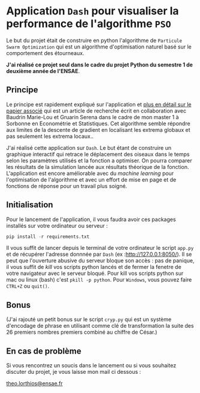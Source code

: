# Application `Dash` pour visualiser la performance de l'algorithme `PSO`

Le but du projet était de construire en python l'algorithme de `Particule Swarm Optimization` qui est un algorithme d'optimisation naturel basé sur le comportement des étourneaux.

__J'ai réalisé ce projet seul dans le cadre du projet Python du semestre 1 de deuxième année de l'ENSAE__. 

## Principe

Le principe est rapidement expliqué sur l'application et [plus en détail sur le papier associé](./PSO/pso.pdf) qui est un article de recherche écrit en collaboration avec Baudrin Marie-Lou et Gruarin Serena dans le cadre de mon master 1 à Sorbonne en Econométrie et Statistiques. Cet algorithme semble répondre aux limites de la descente de gradient en localisant les extrema globaux et pas seulement les extrema locaux.. 

J'ai réalisé cette application sur `Dash`. Le but étant de construire un graphique interactif qui retrace le déplacement des oiseaux dans le temps selon les paramètres utilisés et la fonction a optimiser. On pourra comparer les résultats de la simulation lancée aux résultats théorique de la fonction. L'application est encore améliorable avec du _machine learning_ pour l'optimisation de l'algorithme et avec un effort de mise en page et de fonctions de réponse pour un travail plus soigné. 

## Initialisation 

Pour le lancement de l'application, il vous faudra avoir ces packages installés sur votre ordinateur ou serveur : 

```python
pip install -r requirements.txt
```

Il vous suffit de lancer depuis le terminal de votre ordinateur le script `app.py` et de récupérer l'adresse donnnée par `Dash` (ex :http://127.0.0.1:8050/). Il se peut que l'ouverture abusive du serveur bloque son accès : pas de panique, il vous suffit de _kill_ vos scripts python lancés et de fermer la fenetre de votre navigateur avec le serveur bloqué. Pour kill vos scripts python sur mac ou linux (bash) c'est `pkill -p python`. Pour `Windows`, vous pouvez faire `CTRL+Z` ou `quit()`. 

## Bonus 

(J'ai rajouté un petit bonus sur le script `cryp.py` qui est un système d'encodage de phrase en utilisant comme clé de transformation la suite des 26 premiers nombres premiers combiné au chiffre de César.) 

## En cas de problème

Si vous rencontrez un soucis dans le lancement ou si vous souhaitez discuter du projet, je vous laisse mon mail ci dessous : 

theo.lorthios@ensae.fr
